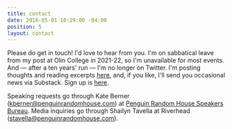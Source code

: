 ```yaml
---
title: contact
date: 2016-05-01 10:29:00 -04:00
position: 5
layout: contact
---
```


Please do get in touch! I'd love to hear from you. I'm on sabbatical leave from my post at Olin College in 2021-22, so I'm unavailable for most events. And — after a ten years' run — I'm no longer on Twitter. I'm posting thoughts and reading excerpts [here](https://sarahendren.com/reading-notes/), and, if you like, I'll send you occasional news via Substack. Sign up is [here](https://sarahendren.substack.com/).

Speaking requests go through Kate Berner (kberner@penguinrandomhouse.com) at [Penguin Random House Speakers Bureau](https://www.prhspeakers.com/about-us). Media inquiries go through Shailyn Tavella at Riverhead (stavella@penguinrandomhouse.com).

